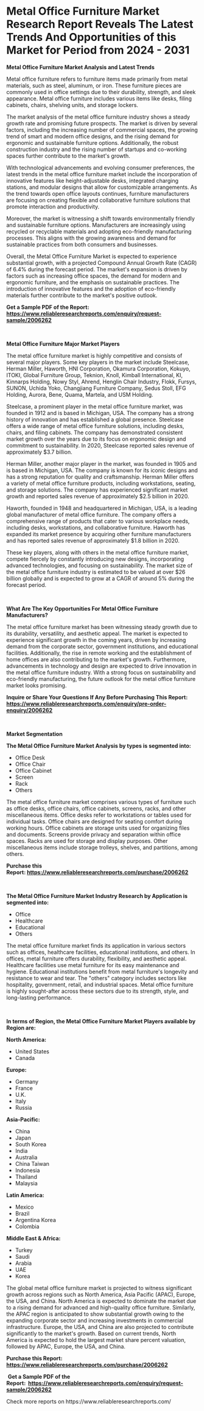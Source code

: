 <p><h1>Metal Office Furniture Market Research Report Reveals The Latest Trends And Opportunities of this Market for Period from 2024 - 2031</h1></p><p><strong>Metal Office Furniture Market Analysis and Latest Trends</strong></p>
<p><p>Metal office furniture refers to furniture items made primarily from metal materials, such as steel, aluminum, or iron. These furniture pieces are commonly used in office settings due to their durability, strength, and sleek appearance. Metal office furniture includes various items like desks, filing cabinets, chairs, shelving units, and storage lockers.</p><p>The market analysis of the metal office furniture industry shows a steady growth rate and promising future prospects. The market is driven by several factors, including the increasing number of commercial spaces, the growing trend of smart and modern office designs, and the rising demand for ergonomic and sustainable furniture options. Additionally, the robust construction industry and the rising number of startups and co-working spaces further contribute to the market's growth.</p><p>With technological advancements and evolving consumer preferences, the latest trends in the metal office furniture market include the incorporation of innovative features like height-adjustable desks, integrated charging stations, and modular designs that allow for customizable arrangements. As the trend towards open office layouts continues, furniture manufacturers are focusing on creating flexible and collaborative furniture solutions that promote interaction and productivity.</p><p>Moreover, the market is witnessing a shift towards environmentally friendly and sustainable furniture options. Manufacturers are increasingly using recycled or recyclable materials and adopting eco-friendly manufacturing processes. This aligns with the growing awareness and demand for sustainable practices from both consumers and businesses.</p><p>Overall, the Metal Office Furniture Market is expected to experience substantial growth, with a projected Compound Annual Growth Rate (CAGR) of 6.4% during the forecast period. The market's expansion is driven by factors such as increasing office spaces, the demand for modern and ergonomic furniture, and the emphasis on sustainable practices. The introduction of innovative features and the adoption of eco-friendly materials further contribute to the market's positive outlook.</p></p>
<p><strong>Get a Sample PDF of the Report:&nbsp; <a href="https://www.reliableresearchreports.com/enquiry/request-sample/2006262">https://www.reliableresearchreports.com/enquiry/request-sample/2006262</a></strong></p>
<p>&nbsp;</p>
<p><strong>Metal Office Furniture Major Market Players</strong></p>
<p><p>The metal office furniture market is highly competitive and consists of several major players. Some key players in the market include Steelcase, Herman Miller, Haworth, HNI Corporation, Okamura Corporation, Kokuyo, ITOKI, Global Furniture Group, Teknion, Knoll, Kimball International, KI, Kinnarps Holding, Nowy Styl, Ahrend, Henglin Chair Industry, Flokk, Fursys, SUNON, Uchida Yoko, Changjiang Furniture Company, Sedus Stoll, EFG Holding, Aurora, Bene, Quama, Martela, and USM Holding.</p><p>Steelcase, a prominent player in the metal office furniture market, was founded in 1912 and is based in Michigan, USA. The company has a strong history of innovation and has established a global presence. Steelcase offers a wide range of metal office furniture solutions, including desks, chairs, and filing cabinets. The company has demonstrated consistent market growth over the years due to its focus on ergonomic design and commitment to sustainability. In 2020, Steelcase reported sales revenue of approximately $3.7 billion.</p><p>Herman Miller, another major player in the market, was founded in 1905 and is based in Michigan, USA. The company is known for its iconic designs and has a strong reputation for quality and craftsmanship. Herman Miller offers a variety of metal office furniture products, including workstations, seating, and storage solutions. The company has experienced significant market growth and reported sales revenue of approximately $2.5 billion in 2020.</p><p>Haworth, founded in 1948 and headquartered in Michigan, USA, is a leading global manufacturer of metal office furniture. The company offers a comprehensive range of products that cater to various workplace needs, including desks, workstations, and collaborative furniture. Haworth has expanded its market presence by acquiring other furniture manufacturers and has reported sales revenue of approximately $1.8 billion in 2020.</p><p>These key players, along with others in the metal office furniture market, compete fiercely by constantly introducing new designs, incorporating advanced technologies, and focusing on sustainability. The market size of the metal office furniture industry is estimated to be valued at over $26 billion globally and is expected to grow at a CAGR of around 5% during the forecast period.</p></p>
<p>&nbsp;</p>
<p><strong>What Are The Key Opportunities For Metal Office Furniture Manufacturers?</strong></p>
<p><p>The metal office furniture market has been witnessing steady growth due to its durability, versatility, and aesthetic appeal. The market is expected to experience significant growth in the coming years, driven by increasing demand from the corporate sector, government institutions, and educational facilities. Additionally, the rise in remote working and the establishment of home offices are also contributing to the market's growth. Furthermore, advancements in technology and design are expected to drive innovation in the metal office furniture industry. With a strong focus on sustainability and eco-friendly manufacturing, the future outlook for the metal office furniture market looks promising.</p></p>
<p><strong>Inquire or Share Your Questions If Any Before Purchasing This Report: <a href="https://www.reliableresearchreports.com/enquiry/pre-order-enquiry/2006262">https://www.reliableresearchreports.com/enquiry/pre-order-enquiry/2006262</a></strong></p>
<p>&nbsp;</p>
<p><strong>Market Segmentation</strong></p>
<p><strong>The Metal Office Furniture Market Analysis by types is segmented into:</strong></p>
<p><ul><li>Office Desk</li><li>Office Chair</li><li>Office Cabinet</li><li>Screen</li><li>Rack</li><li>Others</li></ul></p>
<p><p>The metal office furniture market comprises various types of furniture such as office desks, office chairs, office cabinets, screens, racks, and other miscellaneous items. Office desks refer to workstations or tables used for individual tasks. Office chairs are designed for seating comfort during working hours. Office cabinets are storage units used for organizing files and documents. Screens provide privacy and separation within office spaces. Racks are used for storage and display purposes. Other miscellaneous items include storage trolleys, shelves, and partitions, among others.</p></p>
<p><strong>Purchase this Report:&nbsp;<a href="https://www.reliableresearchreports.com/purchase/2006262">https://www.reliableresearchreports.com/purchase/2006262</a></strong></p>
<p>&nbsp;</p>
<p><strong>The Metal Office Furniture Market Industry Research by Application is segmented into:</strong></p>
<p><ul><li>Office</li><li>Healthcare</li><li>Educational</li><li>Others</li></ul></p>
<p><p>The metal office furniture market finds its application in various sectors such as offices, healthcare facilities, educational institutions, and others. In offices, metal furniture offers durability, flexibility, and aesthetic appeal. Healthcare facilities use metal furniture for its easy maintenance and hygiene. Educational institutions benefit from metal furniture's longevity and resistance to wear and tear. The "others" category includes sectors like hospitality, government, retail, and industrial spaces. Metal office furniture is highly sought-after across these sectors due to its strength, style, and long-lasting performance.</p></p>
<p>&nbsp;</p>
<p><strong>In terms of Region, the Metal Office Furniture Market Players available by Region are:</strong></p>
<p>
    <p> <strong> North America: </strong>
        <ul>
            <li>United States</li>
            <li>Canada</li>
        </ul>
        </p> 
    <p> <strong> Europe: </strong>
        <ul>
            <li>Germany</li>
            <li>France</li>
            <li>U.K.</li>
            <li>Italy</li>
            <li>Russia</li>
        </ul>
        </p> 
    <p> <strong> Asia-Pacific: </strong>
        <ul>
            <li>China</li>
            <li>Japan</li>
            <li>South Korea</li>
            <li>India</li>
            <li>Australia</li>
            <li>China Taiwan</li>
            <li>Indonesia</li>
            <li>Thailand</li>
            <li>Malaysia</li>
        </ul>
        </p> 
    <p> <strong> Latin America: </strong>
        <ul>
            <li>Mexico</li>
            <li>Brazil</li>
            <li>Argentina Korea</li>
            <li>Colombia</li>
        </ul>
        </p> 
    <p> <strong> Middle East & Africa: </strong>
        <ul>
            <li>Turkey</li>
            <li>Saudi</li>
            <li>Arabia</li>
            <li>UAE</li>
            <li>Korea</li>
        </ul>
    </p>
    </p>
<p><p>The global metal office furniture market is projected to witness significant growth across regions such as North America, Asia Pacific (APAC), Europe, the USA, and China. North America is expected to dominate the market due to a rising demand for advanced and high-quality office furniture. Similarly, the APAC region is anticipated to show substantial growth owing to the expanding corporate sector and increasing investments in commercial infrastructure. Europe, the USA, and China are also projected to contribute significantly to the market's growth. Based on current trends, North America is expected to hold the largest market share percent valuation, followed by APAC, Europe, the USA, and China.</p></p>
<p><strong>Purchase this Report: <a href="https://www.reliableresearchreports.com/purchase/2006262">https://www.reliableresearchreports.com/purchase/2006262</a></strong></p>
<p>&nbsp;<strong>Get a Sample PDF of the Report:&nbsp;&nbsp;<a href="https://www.reliableresearchreports.com/enquiry/request-sample/2006262">https://www.reliableresearchreports.com/enquiry/request-sample/2006262</a></strong></p>
<p><strong></strong></p>
<p>Check more reports on https://www.reliableresearchreports.com/</p>